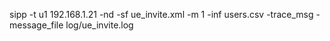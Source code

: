 sipp -t u1 192.168.1.21 -nd -sf ue_invite.xml  -m 1 -inf users.csv -trace_msg -message_file log/ue_invite.log
